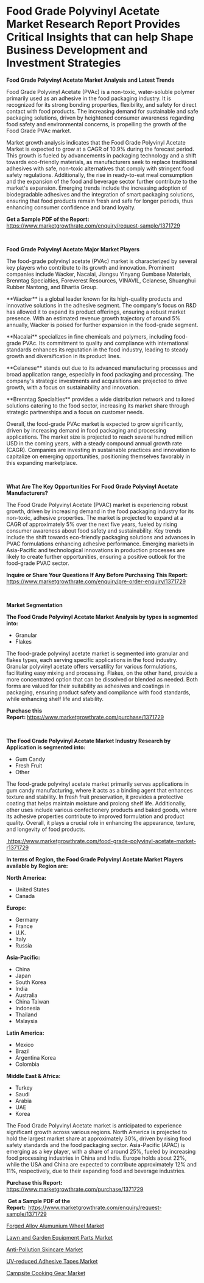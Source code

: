 <p><h1>Food Grade Polyvinyl Acetate Market Research Report Provides Critical Insights that can help Shape Business Development and Investment Strategies</h1></p><p><strong>Food Grade Polyvinyl Acetate Market Analysis and Latest Trends</strong></p>
<p><p>Food Grade Polyvinyl Acetate (PVAc) is a non-toxic, water-soluble polymer primarily used as an adhesive in the food packaging industry. It is recognized for its strong bonding properties, flexibility, and safety for direct contact with food products. The increasing demand for sustainable and safe packaging solutions, driven by heightened consumer awareness regarding food safety and environmental concerns, is propelling the growth of the Food Grade PVAc market.</p><p>Market growth analysis indicates that the Food Grade Polyvinyl Acetate Market is expected to grow at a CAGR of 10.9% during the forecast period. This growth is fueled by advancements in packaging technology and a shift towards eco-friendly materials, as manufacturers seek to replace traditional adhesives with safe, non-toxic alternatives that comply with stringent food safety regulations. Additionally, the rise in ready-to-eat meal consumption and the expansion of the food and beverage sector further contribute to the market's expansion. Emerging trends include the increasing adoption of biodegradable adhesives and the integration of smart packaging solutions, ensuring that food products remain fresh and safe for longer periods, thus enhancing consumer confidence and brand loyalty.</p></p>
<p><strong>Get a Sample PDF of the Report:&nbsp;</strong> <a href="https://www.marketgrowthrate.com/enquiry/request-sample/1371729">https://www.marketgrowthrate.com/enquiry/request-sample/1371729</a></p>
<p>&nbsp;</p>
<p><strong>Food Grade Polyvinyl Acetate Major Market Players</strong></p>
<p><p>The food-grade polyvinyl acetate (PVAc) market is characterized by several key players who contribute to its growth and innovation. Prominent companies include Wacker, Nacalai, Jiangsu Yinyang Gumbase Materials, Brenntag Specialties, Foreverest Resources, VINAVIL, Celanese, Shuanghui Rubber Nantong, and Bhartia Group.</p><p>**Wacker** is a global leader known for its high-quality products and innovative solutions in the adhesive segment. The company's focus on R&D has allowed it to expand its product offerings, ensuring a robust market presence. With an estimated revenue growth trajectory of around 5% annually, Wacker is poised for further expansion in the food-grade segment.</p><p>**Nacalai** specializes in fine chemicals and polymers, including food-grade PVAc. Its commitment to quality and compliance with international standards enhances its reputation in the food industry, leading to steady growth and diversification in its product lines.</p><p>**Celanese** stands out due to its advanced manufacturing processes and broad application range, especially in food packaging and processing. The company's strategic investments and acquisitions are projected to drive growth, with a focus on sustainability and innovation.</p><p>**Brenntag Specialties** provides a wide distribution network and tailored solutions catering to the food sector, increasing its market share through strategic partnerships and a focus on customer needs.</p><p>Overall, the food-grade PVAc market is expected to grow significantly, driven by increasing demand in food packaging and processing applications. The market size is projected to reach several hundred million USD in the coming years, with a steady compound annual growth rate (CAGR). Companies are investing in sustainable practices and innovation to capitalize on emerging opportunities, positioning themselves favorably in this expanding marketplace.</p></p>
<p>&nbsp;</p>
<p><strong>What Are The Key Opportunities For Food Grade Polyvinyl Acetate Manufacturers?</strong></p>
<p><p>The Food Grade Polyvinyl Acetate (PVAC) market is experiencing robust growth, driven by increasing demand in the food packaging industry for its non-toxic, adhesive properties. The market is projected to expand at a CAGR of approximately 5% over the next five years, fueled by rising consumer awareness about food safety and sustainability. Key trends include the shift towards eco-friendly packaging solutions and advances in PVAC formulations enhancing adhesive performance. Emerging markets in Asia-Pacific and technological innovations in production processes are likely to create further opportunities, ensuring a positive outlook for the food-grade PVAC sector.</p></p>
<p><strong>Inquire or Share Your Questions If Any Before Purchasing This Report:</strong> <a href="https://www.marketgrowthrate.com/enquiry/pre-order-enquiry/1371729">https://www.marketgrowthrate.com/enquiry/pre-order-enquiry/1371729</a></p>
<p>&nbsp;</p>
<p><strong>Market Segmentation</strong></p>
<p><strong>The Food Grade Polyvinyl Acetate Market Analysis by types is segmented into:</strong></p>
<p><ul><li>Granular</li><li>Flakes</li></ul></p>
<p><p>The food-grade polyvinyl acetate market is segmented into granular and flakes types, each serving specific applications in the food industry. Granular polyvinyl acetate offers versatility for various formulations, facilitating easy mixing and processing. Flakes, on the other hand, provide a more concentrated option that can be dissolved or blended as needed. Both forms are valued for their suitability as adhesives and coatings in packaging, ensuring product safety and compliance with food standards, while enhancing shelf life and stability.</p></p>
<p><strong>Purchase this Report:&nbsp;</strong><a href="https://www.marketgrowthrate.com/purchase/1371729">https://www.marketgrowthrate.com/purchase/1371729</a></p>
<p>&nbsp;</p>
<p><strong>The Food Grade Polyvinyl Acetate Market Industry Research by Application is segmented into:</strong></p>
<p><ul><li>Gum Candy</li><li>Fresh Fruit</li><li>Other</li></ul></p>
<p><p>The food-grade polyvinyl acetate market primarily serves applications in gum candy manufacturing, where it acts as a binding agent that enhances texture and stability. In fresh fruit preservation, it provides a protective coating that helps maintain moisture and prolong shelf life. Additionally, other uses include various confectionery products and baked goods, where its adhesive properties contribute to improved formulation and product quality. Overall, it plays a crucial role in enhancing the appearance, texture, and longevity of food products.</p></p>
<p><a href="https://www.marketgrowthrate.com/food-grade-polyvinyl-acetate-market-r1371729">&nbsp;https://www.marketgrowthrate.com/food-grade-polyvinyl-acetate-market-r1371729</a></p>
<p><strong>In terms of Region, the Food Grade Polyvinyl Acetate Market Players available by Region are:</strong></p>
<p>
    <p> <strong> North America: </strong>
        <ul>
            <li>United States</li>
            <li>Canada</li>
        </ul>
        </p> 
    <p> <strong> Europe: </strong>
        <ul>
            <li>Germany</li>
            <li>France</li>
            <li>U.K.</li>
            <li>Italy</li>
            <li>Russia</li>
        </ul>
        </p> 
    <p> <strong> Asia-Pacific: </strong>
        <ul>
            <li>China</li>
            <li>Japan</li>
            <li>South Korea</li>
            <li>India</li>
            <li>Australia</li>
            <li>China Taiwan</li>
            <li>Indonesia</li>
            <li>Thailand</li>
            <li>Malaysia</li>
        </ul>
        </p> 
    <p> <strong> Latin America: </strong>
        <ul>
            <li>Mexico</li>
            <li>Brazil</li>
            <li>Argentina Korea</li>
            <li>Colombia</li>
        </ul>
        </p> 
    <p> <strong> Middle East & Africa: </strong>
        <ul>
            <li>Turkey</li>
            <li>Saudi</li>
            <li>Arabia</li>
            <li>UAE</li>
            <li>Korea</li>
        </ul>
    </p>
    </p>
<p><p>The Food Grade Polyvinyl Acetate market is anticipated to experience significant growth across various regions. North America is projected to hold the largest market share at approximately 30%, driven by rising food safety standards and the food packaging sector. Asia-Pacific (APAC) is emerging as a key player, with a share of around 25%, fueled by increasing food processing industries in China and India. Europe holds about 22%, while the USA and China are expected to contribute approximately 12% and 11%, respectively, due to their expanding food and beverage industries.</p></p>
<p><strong>Purchase this Report: </strong><a href="https://www.marketgrowthrate.com/purchase/1371729">https://www.marketgrowthrate.com/purchase/1371729</a></p>
<p>&nbsp;<strong>Get a Sample PDF of the Report:&nbsp;&nbsp;</strong><a href="https://www.marketgrowthrate.com/enquiry/request-sample/1371729">https://www.marketgrowthrate.com/enquiry/request-sample/1371729</a></p>
<p><strong></strong></p>
<p><p><a href="https://medium.com/@latoyanorton57/the-role-of-forged-alloy-alumunium-wheel-market-applications-passenger-vehicle-commercial-vehicle-647230adc55a">Forged Alloy Alumunium Wheel Market</a></p><p><a href="https://www.linkedin.com/pulse/why-should-you-invest-lawn-garden-equipment-parts-qjc9e?trackingId=BQ%2FFKD5TQKO9d2Wl5sOmAQ%3D%3D">Lawn and Garden Equipment Parts Market</a></p><p><a href="https://github.com/AfsanaMia652/Market-Research-Report-List-1/blob/main/anti-pollution-skincare-market.md">Anti-Pollution Skincare Market</a></p><p><a href="https://issuu.com/reportprime-2/docs/uv-reduced-adhesive-tapes-market-si_32843648e1a12d">UV-reduced Adhesive Tapes Market</a></p><p><a href="https://github.com/PeterParrish5/Market-Research-Report-List-6/blob/main/campsite-cooking-gear-market.md">Campsite Cooking Gear Market</a></p></p>
